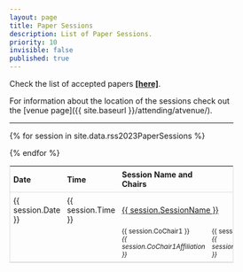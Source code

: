 ```yaml
---
layout: page
title: Paper Sessions
description: List of Paper Sessions.
priority: 10
invisible: false
published: true
---
```

  
<style>
* {
  box-sizing: border-box;
}

#myTable {
  border-collapse: collapse;
  width: 100%;
  border: 1px solid #ddd;
  font-size: 100%;
}

#myTable th, #myTable td {
  text-align: left;
/*  padding: 12px;*/
  padding: 6px;
}

#myTable tr {
  border-bottom: 1px solid #ddd;
}

#myTable tr.header, #myTable tr:hover {
  background-color: #f1f1f1;
}

</style>

Check the list of accepted papers <a href="{{ site.baseurl }}/program/papers/"><strong>[here]</strong></a>.

For information about the location of the sessions check out the [venue page]({{ site.baseurl }}/attending/atvenue/).

<hr>

<table id="myTable">
  <tr class="toprowHeader">
    <th >Date</th>
    <th >Time</th>
    <th >Session Name and Chairs</th>
  </tr>
 {% for session in site.data.rss2023PaperSessions %}
  <tr session="{{ session.SessionName }}" style="border-bottom: none;">
    <td>{{ session.Date }}</td>
    <td>{{ session.Time }}</td>
    <td colspan=2 >
      <a href="{{ site.baseurl }}/program/papersession?session={{ session.SessionLink }}&c1={{ session.C1 }}&c2={{ session.C2 }}&c1a={{ session.C1A }}&c2a={{ session.C2A }}">
      {{ session.SessionName }}
      </a>
    </td>
  </tr>
  <tr>
    <td style="padding-top: 0px;"></td><td style="padding-top: 0px;"></td>
    <td style="padding-top: 0px; font-size: smaller;">{{ session.CoChair1 }}<br> <i>{{ session.CoChair1Affiliation }}</i></td>
    <td style="padding-top: 0px; font-size: smaller;">{{ session.CoChair2 }}<br> <i>{{ session.CoChair2Affiliation }}</i></td>
  </tr>
  
{% endfor %}
</table>


